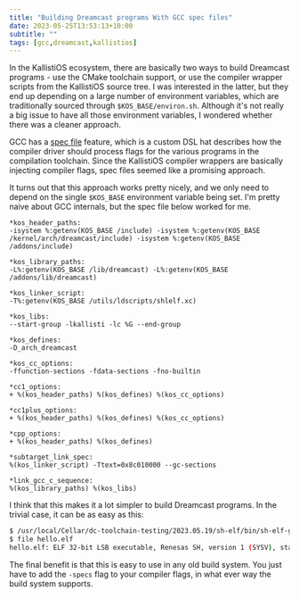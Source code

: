 ```yaml
---
title: "Building Dreamcast programs With GCC spec files"
date: 2023-05-25T13:53:13+10:00
subtitle: ""
tags: [gcc,dreamcast,kallistios]
---
```


In the KallistiOS ecosystem, there are basically two ways to build
Dreamcast programs - use the CMake toolchain support, or use the compiler
wrapper scripts from the KallistiOS source tree. I was interested in the
latter, but they end up depending on a large number of environment variables,
which are traditionally sourced through `$KOS_BASE/environ.sh`. Although it's
not really a big issue to have all those environment variables, I wondered
whether there was a cleaner approach.

GCC has a [spec file](https://gcc.gnu.org/onlinedocs/gcc/Spec-Files.html)
feature, which is a custom DSL hat describes how the compiler driver
should process flags for the various programs in the compilation
toolchain. Since the KallistiOS compiler wrappers are basically injecting
compiler flags, spec files seemed like a promising approach.

It turns out that this approach works pretty nicely, and we only need to depend
on the single `$KOS_BASE` environment variable being set. I'm pretty naive
about GCC internals, but the spec file below worked for me.

```
*kos_header_paths:
-isystem %:getenv(KOS_BASE /include) -isystem %:getenv(KOS_BASE /kernel/arch/dreamcast/include) -isystem %:getenv(KOS_BASE /addons/include)

*kos_library_paths:
-L%:getenv(KOS_BASE /lib/dreamcast) -L%:getenv(KOS_BASE /addons/lib/dreamcast)

*kos_linker_script:
-T%:getenv(KOS_BASE /utils/ldscripts/shlelf.xc)

*kos_libs:
--start-group -lkallisti -lc %G --end-group

*kos_defines:
-D_arch_dreamcast

*kos_cc_options:
-ffunction-sections -fdata-sections -fno-builtin

*cc1_options:
+ %(kos_header_paths) %(kos_defines) %(kos_cc_options)

*cc1plus_options:
+ %(kos_header_paths) %(kos_defines) %(kos_cc_options)

*cpp_options:
+ %(kos_header_paths) %(kos_defines)

*subtarget_link_spec:
%(kos_linker_script) -Ttext=0x8c010000 --gc-sections

*link_gcc_c_sequence:
%(kos_library_paths) %(kos_libs)
```

I think that this makes it a lot simpler to build Dreamcast programs. In the
trivial case, it can be as easy as this:

```bash
$ /usr/local/Cellar/dc-toolchain-testing/2023.05.19/sh-elf/bin/sh-elf-g++ -specs=kos-dreamcast.specs -o hello.elf hello.cpp
$ file hello.elf
hello.elf: ELF 32-bit LSB executable, Renesas SH, version 1 (SYSV), statically linked, with debug_info, not stripped
```

The final benefit is that this is easy to use in any old build system. You
just have to add the `-specs` flag to your compiler flags, in what ever
way the build system supports.

